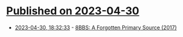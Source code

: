 # [Published on 2023-04-30](index.md)

* [2023-04-30, 18:32:33](https://lobste.rs/s/3bafuw/8bbs_forgotten_primary_source_2017) - [8BBS: A Forgotten Primary Source (2017)](https://www.wrestlinggnon.com/hacking/2017/09/25/8bbs-a-forgotten-primary-source.html)
